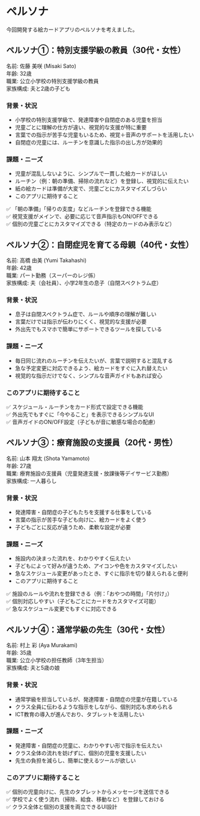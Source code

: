 # ペルソナ
今回開発する絵カードアプリのペルソナを考えました。
<br>

## ペルソナ①：特別支援学級の教員（30代・女性）
名前: 佐藤 美咲 (Misaki Sato)<br>
年齢: 32歳<br>
職業: 公立小学校の特別支援学級の教員<br>
家族構成: 夫と2歳の子ども

### 背景・状況
* 小学校の特別支援学級で、発達障害や自閉症のある児童を担当
* 児童ごとに理解の仕方が違い、視覚的な支援が特に重要
* 言葉での指示が苦手な児童もいるため、視覚＋音声のサポートを活用したい
* 自閉症の児童には、ルーチンを意識した指示の出し方が効果的

### 課題・ニーズ
* 児童が混乱しないように、シンプルで一貫した絵カードがほしい
* ルーチン（例：朝の準備、掃除の流れなど）を登録し、視覚的に伝えたい
* 紙の絵カードは準備が大変で、児童ごとにカスタマイズしづらい
* このアプリに期待すること

✅ 「朝の準備」「帰りの支度」などルーチンを登録できる機能<br>
✅ 視覚支援がメインで、必要に応じて音声指示もON/OFFできる<br>
✅ 個別の児童ごとにカスタマイズできる（特定のカードのみ表示など）

## ペルソナ②：自閉症児を育てる母親（40代・女性）
名前: 高橋 由美 (Yumi Takahashi)<br>
年齢: 42歳<br>
職業: パート勤務（スーパーのレジ係）<br>
家族構成: 夫（会社員）、小学2年生の息子（自閉スペクトラム症）

### 背景・状況
* 息子は自閉スペクトラム症で、ルールや順序の理解が難しい
* 言葉だけでは指示が伝わりにくく、視覚的な支援が必要
* 外出先でもスマホで簡単にサポートできるツールを探している

### 課題・ニーズ
* 毎日同じ流れのルーチンを伝えたいが、言葉で説明すると混乱する
* 急な予定変更に対応できるよう、絵カードをすぐに入れ替えたい
* 視覚的な指示だけでなく、シンプルな音声ガイドもあれば安心

### このアプリに期待すること
✅ スケジュール・ルーチンをカード形式で設定できる機能<br>
✅ 外出先でもすぐに「今やること」を表示できるシンプルなUI<br>
✅ 音声ガイドのON/OFF設定（子どもが音に敏感な場合の配慮）

## ペルソナ③：療育施設の支援員（20代・男性）
名前: 山本 翔太 (Shota Yamamoto)<br>
年齢: 27歳<br>
職業: 療育施設の支援員（児童発達支援・放課後等デイサービス勤務）<br>
家族構成: 一人暮らし

### 背景・状況
* 発達障害・自閉症の子どもたちを支援する仕事をしている
* 言葉の指示が苦手な子ども向けに、絵カードをよく使う
* 子どもごとに反応が違うため、柔軟な設定が必要

### 課題・ニーズ
* 施設内の決まった流れを、わかりやすく伝えたい
* 子どもによって好みが違うため、アイコンや色をカスタマイズしたい
* 急なスケジュール変更があったとき、すぐに指示を切り替えられると便利
* このアプリに期待すること

✅ 施設のルールや流れを登録できる（例：「おやつの時間」「片付け」）<br>
✅ 個別対応しやすい（子どもごとにカードをカスタマイズ可能）<br>
✅ 急なスケジュール変更でもすぐに対応できる

## ペルソナ④：通常学級の先生（30代・女性）

名前: 村上 彩 (Aya Murakami)<br>
年齢: 35歳<br>
職業: 公立小学校の担任教師（3年生担当）<br>
家族構成: 夫と5歳の娘

### 背景・状況
* 通常学級を担当しているが、発達障害・自閉症の児童が在籍している
* クラス全員に伝わるような指示をしながら、個別対応も求められる
* ICT教育の導入が進んでおり、タブレットを活用したい

### 課題・ニーズ
* 発達障害・自閉症の児童に、わかりやすい形で指示を伝えたい<br>
* クラス全体の流れを妨げずに、個別の児童を支援したい<br>
* 先生の負担を減らし、簡単に使えるツールが欲しい

### このアプリに期待すること
✅ 個別の児童向けに、先生のタブレットからメッセージを送信できる<br>
✅ 学校でよく使う流れ（掃除、給食、移動など）を登録しておける<br>
✅ クラス全体と個別の支援を両立できるUI設計
